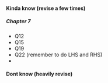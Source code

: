 #### Kinda know (revise a few times)
##### Chapter 7
- Q12
- Q15
- Q19
- Q22 (remember to do LHS and RHS)
- 



#### Dont know (heavily revise)

